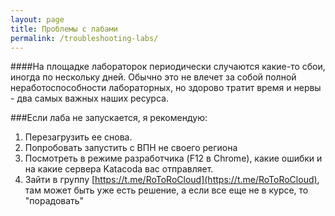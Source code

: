 ```yaml
---
layout: page
title: Проблемы с лабами
permalink: /troubleshooting-labs/
---
```


####На площадке лабораторок периодически случаются какие-то сбои, иногда по нескольку дней. Обычно это не влечет за собой полной неработоспособности лабораторных, но здорово тратит время и нервы - два самых важных наших ресурса.

###Если лаба не запускается, я рекомендую:
1. Перезагрузить ее снова.
2. Попробовать запустить с ВПН не своего региона
3. Посмотреть в режиме разработчика (F12 в Chrome), какие ошибки и на какие сервера Katacoda вас отправляет.
4. Зайти в группу [https://t.me/RoToRoCloud](https://t.me/RoToRoCloud), там может быть уже есть решение, а если все еще не в курсе, то "порадовать"
